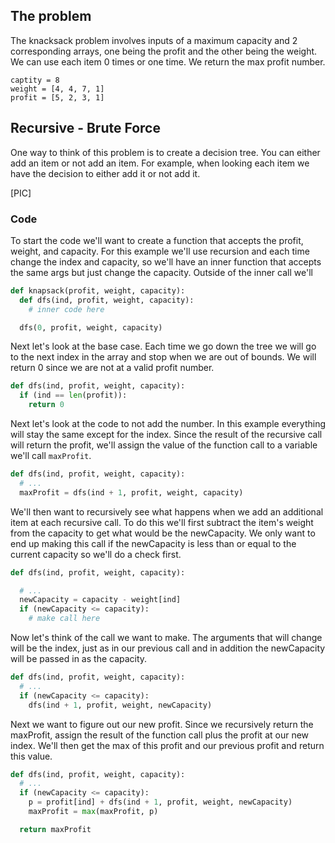 ## The problem
The knacksack problem involves inputs of a maximum capacity and 2 corresponding arrays, one being the profit and the other being the weight.  We can use each item 0 times or one time.  We return the max profit number.
```
captity = 8
weight = [4, 4, 7, 1]
profit = [5, 2, 3, 1]
```

## Recursive - Brute Force
One way to think of this problem is to create a decision tree. You can either add an item or not add an item.  For example, when looking each item we have the decision to either add it or not add it.

[PIC]


### Code
To start the code we'll want to create a function that accepts the profit, weight, and capacity.  For this example we'll use recursion and each time change the index and capacity, so we'll have an inner function that accepts the same args but just change the capacity.  Outside of the inner call we'll 

```python
def knapsack(profit, weight, capacity):
  def dfs(ind, profit, weight, capacity):
    # inner code here

  dfs(0, profit, weight, capacity)
```

Next let's look at the base case.  Each time we go down the tree we will go to the next index in the array and stop when we are out of bounds.  We will return 0 since we are not at a valid profit number.
```python
def dfs(ind, profit, weight, capacity):
  if (ind == len(profit)):
    return 0
```

Next let's look at the code to not add the number.  In this example everything will stay the same except for the index.  Since the result of the recursive call will return the profit, we'll assign the value of the function call to a variable we'll call `maxProfit`.
```python
def dfs(ind, profit, weight, capacity):
  # ...
  maxProfit = dfs(ind + 1, profit, weight, capacity)
```

We'll then want to recursively see what happens when we add an additional item at each recursive call.  To do this we'll first subtract the item's weight from the capacity to get what would be the newCapacity.  We only want to end up making this call if the newCapacity is less than or equal to the current capacity so we'll do a check first.
```python
def dfs(ind, profit, weight, capacity):

  # ...
  newCapacity = capacity - weight[ind]
  if (newCapacity <= capacity):
    # make call here
```

Now let's think of the call we want to make.  The arguments that will change will be the index, just as in our previous call and in addition the newCapacity will be passed in as the capacity.
```python
def dfs(ind, profit, weight, capacity):
  # ...
  if (newCapacity <= capacity):
    dfs(ind + 1, profit, weight, newCapacity)    
```

Next we want to figure out our new profit.  Since we recursively return the maxProfit, assign the result of the function call plus the profit at our new index. We'll then get the max of this profit and our previous profit and return this value. 
```python
def dfs(ind, profit, weight, capacity):
  # ...
  if (newCapacity <= capacity):
    p = profit[ind] + dfs(ind + 1, profit, weight, newCapacity)    
    maxProfit = max(maxProfit, p)

  return maxProfit
```